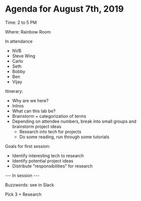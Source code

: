 # Agenda for August 7th, 2019

Time: 2 to 5 PM

Where: Rainbow Room

In attendance 

- NVB
- Steve Wing
- Carlo
- Seth
- Bobby
- Ben
- Vijay


Itinerary:

- Why are we here?
- Intros
- What can this lab be?
- Brainstorm + categorization of terms
- Depending on attendee numbers, break into small groups and brainstorm project ideas
    - Research into tech for projects
    - Do some reading, run through some tutorials

Goals for first session:

- Identify interesting tech to research
- Identify potential project ideas
- Distribute "responsibilities" for research

--- In session ---

Buzzwords: see in Slack

Pick 3 + Research

